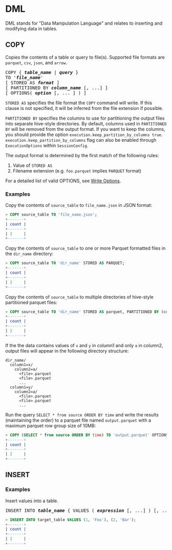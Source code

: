 <!---
  Licensed to the Apache Software Foundation (ASF) under one
  or more contributor license agreements.  See the NOTICE file
  distributed with this work for additional information
  regarding copyright ownership.  The ASF licenses this file
  to you under the Apache License, Version 2.0 (the
  "License"); you may not use this file except in compliance
  with the License.  You may obtain a copy of the License at

    http://www.apache.org/licenses/LICENSE-2.0

  Unless required by applicable law or agreed to in writing,
  software distributed under the License is distributed on an
  "AS IS" BASIS, WITHOUT WARRANTIES OR CONDITIONS OF ANY
  KIND, either express or implied.  See the License for the
  specific language governing permissions and limitations
  under the License.
-->

# DML

DML stands for "Data Manipulation Language" and relates to inserting
and modifying data in tables.

## COPY

Copies the contents of a table or query to file(s). Supported file
formats are `parquet`, `csv`, `json`, and `arrow`.

<pre>
COPY { <i><b>table_name</i></b> | <i><b>query</i></b> } 
TO '<i><b>file_name</i></b>'
[ STORED AS <i><b>format</i></b> ]
[ PARTITIONED BY <i><b>column_name</i></b> [, ...] ]
[ OPTIONS( <i><b>option</i></b> [, ... ] ) ]
</pre>

`STORED AS` specifies the file format the `COPY` command will write. If this
clause is not specified, it will be inferred from the file extension if possible.

`PARTITIONED BY` specifies the columns to use for partitioning the output files into
separate hive-style directories. By default, columns used in `PARTITIONED BY` will be removed
from the output format. If you want to keep the columns, you should provide the option
`execution.keep_partition_by_columns true`. `execution.keep_partition_by_columns` flag can also
be enabled through `ExecutionOptions` within `SessionConfig`.

The output format is determined by the first match of the following rules:

1. Value of `STORED AS`
2. Filename extension (e.g. `foo.parquet` implies `PARQUET` format)

For a detailed list of valid OPTIONS, see [Write Options](write_options).

### Examples

Copy the contents of `source_table` to `file_name.json` in JSON format:

```sql
> COPY source_table TO 'file_name.json';
+-------+
| count |
+-------+
| 2     |
+-------+
```

Copy the contents of `source_table` to one or more Parquet formatted
files in the `dir_name` directory:

```sql
> COPY source_table TO 'dir_name' STORED AS PARQUET;
+-------+
| count |
+-------+
| 2     |
+-------+
```

Copy the contents of `source_table` to multiple directories
of hive-style partitioned parquet files:

```sql
> COPY source_table TO 'dir_name' STORED AS parquet, PARTITIONED BY (column1, column2);
+-------+
| count |
+-------+
| 2     |
+-------+
```

If the the data contains values of `x` and `y` in column1 and only `a` in
column2, output files will appear in the following directory structure:

```
dir_name/
  column1=x/
    column2=a/
      <file>.parquet
      <file>.parquet
      ...
  column1=y/
    column2=a/
      <file>.parquet
      <file>.parquet
      ...
```

Run the query `SELECT * from source ORDER BY time` and write the
results (maintaining the order) to a parquet file named
`output.parquet` with a maximum parquet row group size of 10MB:

```sql
> COPY (SELECT * from source ORDER BY time) TO 'output.parquet' OPTIONS (MAX_ROW_GROUP_SIZE 10000000);
+-------+
| count |
+-------+
| 2     |
+-------+
```

## INSERT

### Examples

Insert values into a table.

<pre>
INSERT INTO <i><b>table_name</i></b> { VALUES ( <i><b>expression</i></b> [, ...] ) [, ...] | <i><b>query</i></b> }
</pre>

```sql
> INSERT INTO target_table VALUES (1, 'Foo'), (2, 'Bar');
+-------+
| count |
+-------+
| 2     |
+-------+
```
